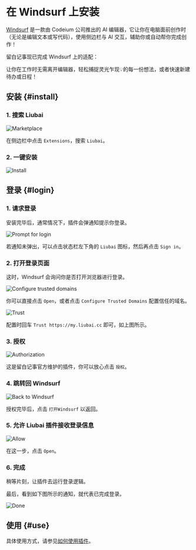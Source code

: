 # 在 Windsurf 上安装

[Windsurf](https://www.xiaohongshu.com/explore/67384b60000000003c01c6d2?xsec_token=ABPBJ1IiiOXbcipHtKX6j6NFfXNFGKL1ukBYpZjY6XTbg=) 是一款由 Codeium 公司推出的 AI 编辑器，它让你在电脑面前创作时（无论是编辑文本或写代码），使用侧边栏与 AI 交互，辅助你或自动帮你完成创作！

留白记事现已完成 Windsurf 上的适配：

让你在工作时无需离开编辑器，轻松捕捉灵光乍现💡的每一份想法，或者快速新建待办或日程！

## 安装 {#install}

### 1. 搜索 Liubai

![Marketplace](./assets-ide/shared-1.jpeg)

在侧边栏中点击 `Extensions`，搜索 `Liubai`。

### 2. 一键安装

![Install](./assets-ide/shared-2.jpeg)

## 登录 {#login}

### 1. 请求登录

安装完毕后，通常情况下，插件会弹通知提示你登录。

![Prompt for login](./assets-ide/shared-3.jpeg)

若通知未弹出，可以点击状态栏左下角的 `Liubai` 图标，然后再点击 `Sign in`。

### 2. 打开登录页面

这时，Windsurf 会询问你是否打开浏览器进行登录。

![Configure trusted domains](./assets-ide/shared-4.jpeg)

你可以直接点击 `Open`，或者点击 `Configure Trusted Domains` 配置信任的域名。

![Trust](./assets-ide/shared-5.jpeg)

配置时回车 `Trust https://my.liubai.cc` 即可，如上图所示。

### 3. 授权

![Authorization](./assets-ide/shared-6.jpeg)

这是留白记事官方维护的插件，你可以放心点击 `授权`。

### 4. 跳转回 Windsurf

![Back to Windsurf](./assets-ide/shared-7.jpeg)

授权完毕后，点击 `打开Windsurf` 以返回。

### 5. 允许 Liubai 插件接收登录信息

![Allow](./assets-ide/shared-8.jpeg)

在这一步，点击 `Open`。

### 6. 完成

稍等片刻，让插件去运行登录逻辑。

最后，看到如下图所示的通知，就代表已完成登录。

![Done](./assets-ide/shared-9.jpeg)

## 使用 {#use}

具体使用方式，请参见[如何使用插件](./how-to-use-vscode-ext)。





